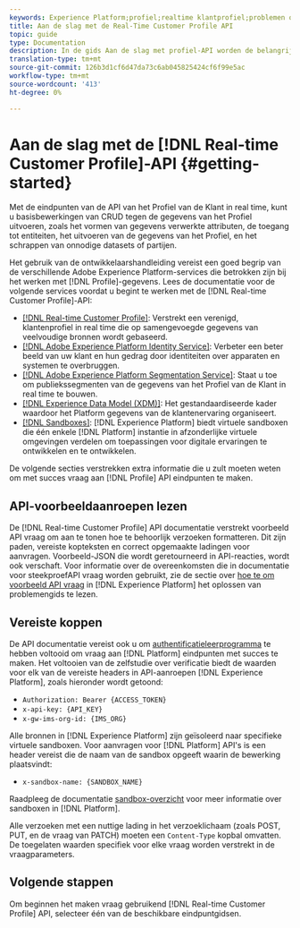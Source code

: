 ```yaml
---
keywords: Experience Platform;profiel;realtime klantprofiel;problemen oplossen;API
title: Aan de slag met de Real-Time Customer Profile API
topic: guide
type: Documentation
description: In de gids Aan de slag met profiel-API worden de belangrijkste concepten en basisfuncties beschreven die u moet kennen om de eindpunten van de API-eindpunten van het profiel van de klant in realtime te kunnen gebruiken om standaard-CRUD-bewerkingen uit te voeren ten opzichte van profielgegevens.
translation-type: tm+mt
source-git-commit: 126b3d1cf6d47da73c6ab045825424cf6f99e5ac
workflow-type: tm+mt
source-wordcount: '413'
ht-degree: 0%

---
```



# Aan de slag met de [!DNL Real-time Customer Profile]-API {#getting-started}

Met de eindpunten van de API van het Profiel van de Klant in real time, kunt u basisbewerkingen van CRUD tegen de gegevens van het Profiel uitvoeren, zoals het vormen van gegevens verwerkte attributen, de toegang tot entiteiten, het uitvoeren van de gegevens van het Profiel, en het schrappen van onnodige datasets of partijen.

Het gebruik van de ontwikkelaarshandleiding vereist een goed begrip van de verschillende Adobe Experience Platform-services die betrokken zijn bij het werken met [!DNL Profile]-gegevens. Lees de documentatie voor de volgende services voordat u begint te werken met de [!DNL Real-time Customer Profile]-API:

* [[!DNL Real-time Customer Profile]](../home.md): Verstrekt een verenigd, klantenprofiel in real time die op samengevoegde gegevens van veelvoudige bronnen wordt gebaseerd.
* [[!DNL Adobe Experience Platform Identity Service]](../../identity-service/home.md): Verbeter een beter beeld van uw klant en hun gedrag door identiteiten over apparaten en systemen te overbruggen.
* [[!DNL Adobe Experience Platform Segmentation Service]](../../segmentation/home.md): Staat u toe om publiekssegmenten van de gegevens van het Profiel van de Klant in real time te bouwen.
* [[!DNL Experience Data Model (XDM)]](../../xdm/home.md): Het gestandaardiseerde kader waardoor het Platform gegevens van de klantenervaring organiseert.
* [[!DNL Sandboxes]](../../sandboxes/home.md):  [!DNL Experience Platform] biedt virtuele sandboxen die één enkele  [!DNL Platform] instantie in afzonderlijke virtuele omgevingen verdelen om toepassingen voor digitale ervaringen te ontwikkelen en te ontwikkelen.

De volgende secties verstrekken extra informatie die u zult moeten weten om met succes vraag aan [!DNL Profile] API eindpunten te maken.

## API-voorbeeldaanroepen lezen

De [!DNL Real-time Customer Profile] API documentatie verstrekt voorbeeld API vraag om aan te tonen hoe te behoorlijk verzoeken formatteren. Dit zijn paden, vereiste kopteksten en correct opgemaakte ladingen voor aanvragen. Voorbeeld-JSON die wordt geretourneerd in API-reacties, wordt ook verschaft. Voor informatie over de overeenkomsten die in documentatie voor steekproefAPI vraag worden gebruikt, zie de sectie over [hoe te om voorbeeld API vraag](../../landing/troubleshooting.md#how-do-i-format-an-api-request) in [!DNL Experience Platform] het oplossen van problemengids te lezen.

## Vereiste koppen

De API documentatie vereist ook u om [authentificatieleerprogramma](https://www.adobe.com/go/platform-api-authentication-en) te hebben voltooid om vraag aan [!DNL Platform] eindpunten met succes te maken. Het voltooien van de zelfstudie over verificatie biedt de waarden voor elk van de vereiste headers in API-aanroepen [!DNL Experience Platform], zoals hieronder wordt getoond:

* `Authorization: Bearer {ACCESS_TOKEN}`
* `x-api-key: {API_KEY}`
* `x-gw-ims-org-id: {IMS_ORG}`

Alle bronnen in [!DNL Experience Platform] zijn geïsoleerd naar specifieke virtuele sandboxen. Voor aanvragen voor [!DNL Platform] API&#39;s is een header vereist die de naam van de sandbox opgeeft waarin de bewerking plaatsvindt:

* `x-sandbox-name: {SANDBOX_NAME}`

Raadpleeg de documentatie [sandbox-overzicht](../../sandboxes/home.md) voor meer informatie over sandboxen in [!DNL Platform].

Alle verzoeken met een nuttige lading in het verzoeklichaam (zoals POST, PUT, en de vraag van PATCH) moeten een `Content-Type` kopbal omvatten. De toegelaten waarden specifiek voor elke vraag worden verstrekt in de vraagparameters.

## Volgende stappen

Om beginnen het maken vraag gebruikend [!DNL Real-time Customer Profile] API, selecteer één van de beschikbare eindpuntgidsen.